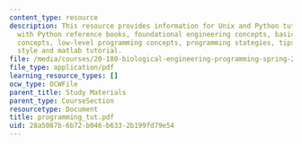 ```yaml
---
content_type: resource
description: This resource provides information for Unix and Python tutorial along
  with Python reference books, foundational engineering concepts, basic programming
  concepts, low-level programming concepts, programming stategies, tips on programming
  style and matlab tutorial.
file: /media/courses/20-180-biological-engineering-programming-spring-2006/28a5087b6b72b046b6332b199fd79e54_programming_tut.pdf
file_type: application/pdf
learning_resource_types: []
ocw_type: OCWFile
parent_title: Study Materials
parent_type: CourseSection
resourcetype: Document
title: programming_tut.pdf
uid: 28a5087b-6b72-b046-b633-2b199fd79e54
---
```

